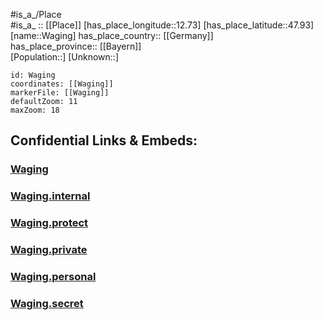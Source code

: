 ﻿---
location: [47.93,12.73] 
mapzoom: [7,12] 
mapmarker: city 
type: City
tags:
- geo/City


SpocWebEntityId: 35386
isDeleted: false
confidential: public

---
#is_a_/Place  
#is_a_ :: [[Place]] 
[has_place_longitude::12.73] 
[has_place_latitude::47.93] 
[name::Waging] 
has_place_country:: [[Germany]]  
has_place_province:: [[Bayern]]  
[Population::] 
[Unknown::] 


```leaflet
id: Waging
coordinates: [[Waging]] 
markerFile: [[Waging]] 
defaultZoom: 11 
maxZoom: 18
```


## Confidential Links & Embeds: 

### [Waging](/_public/Earth/Continent/Europe/Europe~Central/Germany/Germany~West/Bayern/counties~Bayern/Traunstein/cities~Traunstein/Waging~See/City/Waging.md) 

### [Waging.internal](/_internal/Earth/Continent/Europe/Europe~Central/Germany/Germany~West/Bayern/counties~Bayern/Traunstein/cities~Traunstein/Waging~See/City/Waging.internal.md) 

### [Waging.protect](/_protect/Earth/Continent/Europe/Europe~Central/Germany/Germany~West/Bayern/counties~Bayern/Traunstein/cities~Traunstein/Waging~See/City/Waging.protect.md) 

### [Waging.private](/_private/Earth/Continent/Europe/Europe~Central/Germany/Germany~West/Bayern/counties~Bayern/Traunstein/cities~Traunstein/Waging~See/City/Waging.private.md) 

### [Waging.personal](/_personal/Earth/Continent/Europe/Europe~Central/Germany/Germany~West/Bayern/counties~Bayern/Traunstein/cities~Traunstein/Waging~See/City/Waging.personal.md) 

### [Waging.secret](/_secret/Earth/Continent/Europe/Europe~Central/Germany/Germany~West/Bayern/counties~Bayern/Traunstein/cities~Traunstein/Waging~See/City/Waging.secret.md) 
